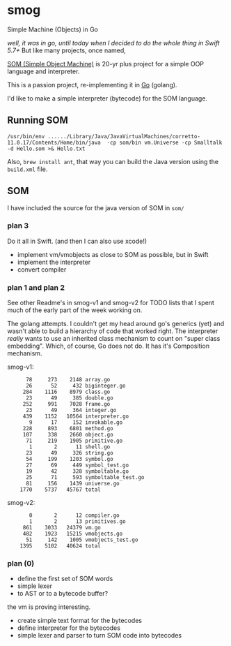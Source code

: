 # smog
Simple Machine (Objects) in Go

_well, it *was* in go, until today when I decided to do the whole thing in Swift 5.7+_ But like many projects, once named, 

[SOM (Simple Object Machine)](http://som-st.github.io) is 20-yr plus project for a simple OOP language and interpreter.

This is a passion project, re-implementing it in [Go](https://go.dev) (golang).

I'd like to make a simple interpreter (bytecode) for the SOM language.

## Running SOM 

```
/usr/bin/env ....../Library/Java/JavaVirtualMachines/corretto-11.0.17/Contents/Home/bin/java  -cp som/bin vm.Universe -cp Smalltalk -d Hello.som >& Hello.txt
```

Also, `brew install ant`, that way you can build the Java version using the `build.xml` file.

## SOM

I have included the source for the java version of SOM in `som/`

### plan 3

Do it all in Swift. (and then I can also use xcode!)

- implement vm/vmobjects as close to SOM as possible, but in Swift
- implement the interpreter
- convert compiler

### plan 1 and plan 2

See other Readme's in smog-v1 and smog-v2 for TODO lists that I spent much of the early part of the week working on.

The golang attempts. I couldn't get my head around go's generics (yet) and wasn't able to build a hierarchy of code that worked right.
The interpreter *really* wants to use an inherited class mechanism to count on "super class embedding".
Which, of course, Go does not do. It has it's Composition mechanism.

smog-v1:
```
      78     273    2148 array.go
      26      52     432 biginteger.go
     284    1116    8979 class.go
      23      49     385 double.go
     252     991    7028 frame.go
      23      49     364 integer.go
     439    1152   10564 interpreter.go
       9      17     152 invokable.go
     228     893    6801 method.go
     107     338    2660 object.go
      71     219    1905 primitive.go
       1       2      11 shell.go
      23      49     326 string.go
      54     199    1203 symbol.go
      27      69     449 symbol_test.go
      19      42     328 symboltable.go
      25      71     593 symboltable_test.go
      81     156    1439 universe.go
    1770    5737   45767 total
```

smog-v2:

```
       0       2      12 compiler.go
       1       2      13 primitives.go
     861    3033   24379 vm.go
     482    1923   15215 vmobjects.go
      51     142    1005 vmobjects_test.go
    1395    5102   40624 total
```

### plan (0)

- define the first set of SOM words
- simple lexer
- to AST or to a bytecode buffer?

the vm is proving interesting. 

- create simple text format for the bytecodes
- define interpreter for the bytecodes
- simple lexer and parser to turn SOM code into bytecodes